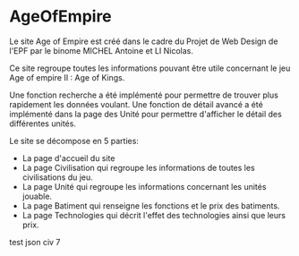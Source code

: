 # AgeOfEmpire

Le site Age of Empire est créé dans le cadre du Projet de Web Design de l'EPF par le binome MICHEL Antoine et LI Nicolas.

Ce site regroupe toutes les informations pouvant être utile concernant le jeu Age of empire II : Age of Kings.

Une fonction recherche a été implémenté pour permettre de trouver plus rapidement les données voulant.
Une fonction de détail avancé a été implémenté dans la page des Unité pour permettre d'afficher le détail des différentes unités.

Le site se décompose en 5 parties:
- La page d'accueil du site
- La page Civilisation qui regroupe les informations de toutes les civilisations du jeu.
- La page Unité qui regroupe les informations concernant les unités jouable.
- La page Batiment qui renseigne les fonctions et le prix des batiments.
- La page Technologies qui décrit l'effet des technologies ainsi que leurs prix.

test json civ 7
